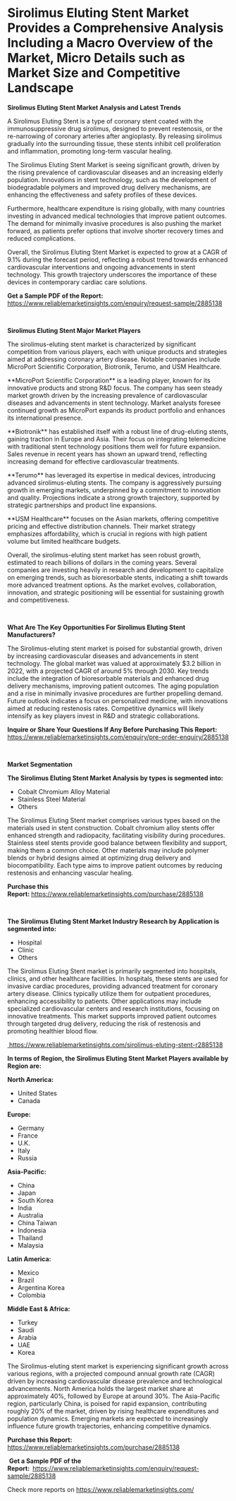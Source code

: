 <p><h1>Sirolimus Eluting Stent Market Provides a Comprehensive Analysis Including a Macro Overview of the Market, Micro Details such as Market Size and Competitive Landscape</h1></p><p><strong>Sirolimus Eluting Stent Market Analysis and Latest Trends</strong></p>
<p><p>A Sirolimus Eluting Stent is a type of coronary stent coated with the immunosuppressive drug sirolimus, designed to prevent restenosis, or the re-narrowing of coronary arteries after angioplasty. By releasing sirolimus gradually into the surrounding tissue, these stents inhibit cell proliferation and inflammation, promoting long-term vascular healing.</p><p>The Sirolimus Eluting Stent Market is seeing significant growth, driven by the rising prevalence of cardiovascular diseases and an increasing elderly population. Innovations in stent technology, such as the development of biodegradable polymers and improved drug delivery mechanisms, are enhancing the effectiveness and safety profiles of these devices. </p><p>Furthermore, healthcare expenditure is rising globally, with many countries investing in advanced medical technologies that improve patient outcomes. The demand for minimally invasive procedures is also pushing the market forward, as patients prefer options that involve shorter recovery times and reduced complications.</p><p>Overall, the Sirolimus Eluting Stent Market is expected to grow at a CAGR of 9.1% during the forecast period, reflecting a robust trend towards enhanced cardiovascular interventions and ongoing advancements in stent technology. This growth trajectory underscores the importance of these devices in contemporary cardiac care solutions.</p></p>
<p><strong>Get a Sample PDF of the Report:&nbsp;</strong> <a href="https://www.reliablemarketinsights.com/enquiry/request-sample/2885138?utm_campaign=2013&utm_medium=2&utm_source=Github&utm_content=ia&utm_term=13032025&utm_id=sirolimus-eluting-stent">https://www.reliablemarketinsights.com/enquiry/request-sample/2885138</a></p>
<p>&nbsp;</p>
<p><strong>Sirolimus Eluting Stent Major Market Players</strong></p>
<p><p>The sirolimus-eluting stent market is characterized by significant competition from various players, each with unique products and strategies aimed at addressing coronary artery disease. Notable companies include MicroPort Scientific Corporation, Biotronik, Terumo, and USM Healthcare.</p><p>**MicroPort Scientific Corporation** is a leading player, known for its innovative products and strong R&D focus. The company has seen steady market growth driven by the increasing prevalence of cardiovascular diseases and advancements in stent technology. Market analysts foresee continued growth as MicroPort expands its product portfolio and enhances its international presence.</p><p>**Biotronik** has established itself with a robust line of drug-eluting stents, gaining traction in Europe and Asia. Their focus on integrating telemedicine with traditional stent technology positions them well for future expansion. Sales revenue in recent years has shown an upward trend, reflecting increasing demand for effective cardiovascular treatments.</p><p>**Terumo** has leveraged its expertise in medical devices, introducing advanced sirolimus-eluting stents. The company is aggressively pursuing growth in emerging markets, underpinned by a commitment to innovation and quality. Projections indicate a strong growth trajectory, supported by strategic partnerships and product line expansions.</p><p>**USM Healthcare** focuses on the Asian markets, offering competitive pricing and effective distribution channels. Their market strategy emphasizes affordability, which is crucial in regions with high patient volume but limited healthcare budgets.</p><p>Overall, the sirolimus-eluting stent market has seen robust growth, estimated to reach billions of dollars in the coming years. Several companies are investing heavily in research and development to capitalize on emerging trends, such as bioresorbable stents, indicating a shift towards more advanced treatment options. As the market evolves, collaboration, innovation, and strategic positioning will be essential for sustaining growth and competitiveness.</p></p>
<p>&nbsp;</p>
<p><strong>What Are The Key Opportunities For Sirolimus Eluting Stent Manufacturers?</strong></p>
<p><p>The Sirolimus-eluting stent market is poised for substantial growth, driven by increasing cardiovascular diseases and advancements in stent technology. The global market was valued at approximately $3.2 billion in 2022, with a projected CAGR of around 5% through 2030. Key trends include the integration of bioresorbable materials and enhanced drug delivery mechanisms, improving patient outcomes. The aging population and a rise in minimally invasive procedures are further propelling demand. Future outlook indicates a focus on personalized medicine, with innovations aimed at reducing restenosis rates. Competitive dynamics will likely intensify as key players invest in R&D and strategic collaborations.</p></p>
<p><strong>Inquire or Share Your Questions If Any Before Purchasing This Report:</strong> <a href="https://www.reliablemarketinsights.com/enquiry/pre-order-enquiry/2885138?utm_campaign=2013&utm_medium=2&utm_source=Github&utm_content=ia&utm_term=13032025&utm_id=sirolimus-eluting-stent">https://www.reliablemarketinsights.com/enquiry/pre-order-enquiry/2885138</a></p>
<p>&nbsp;</p>
<p><strong>Market Segmentation</strong></p>
<p><strong>The Sirolimus Eluting Stent Market Analysis by types is segmented into:</strong></p>
<p><ul><li> Cobalt Chromium Alloy Material</li><li>Stainless Steel Material</li><li>Others </li></ul></p>
<p><p>The Sirolimus Eluting Stent market comprises various types based on the materials used in stent construction. Cobalt chromium alloy stents offer enhanced strength and radiopacity, facilitating visibility during procedures. Stainless steel stents provide good balance between flexibility and support, making them a common choice. Other materials may include polymer blends or hybrid designs aimed at optimizing drug delivery and biocompatibility. Each type aims to improve patient outcomes by reducing restenosis and enhancing vascular healing.</p></p>
<p><strong>Purchase this Report:&nbsp;</strong><a href="https://www.reliablemarketinsights.com/purchase/2885138?utm_campaign=2013&utm_medium=2&utm_source=Github&utm_content=ia&utm_term=13032025&utm_id=sirolimus-eluting-stent">https://www.reliablemarketinsights.com/purchase/2885138</a></p>
<p>&nbsp;</p>
<p><strong>The Sirolimus Eluting Stent Market Industry Research by Application is segmented into:</strong></p>
<p><ul><li> Hospital</li><li>Clinic</li><li>Others </li></ul></p>
<p><p>The Sirolimus Eluting Stent market is primarily segmented into hospitals, clinics, and other healthcare facilities. In hospitals, these stents are used for invasive cardiac procedures, providing advanced treatment for coronary artery disease. Clinics typically utilize them for outpatient procedures, enhancing accessibility to patients. Other applications may include specialized cardiovascular centers and research institutions, focusing on innovative treatments. This market supports improved patient outcomes through targeted drug delivery, reducing the risk of restenosis and promoting healthier blood flow.</p></p>
<p><a href="https://www.reliablemarketinsights.com/sirolimus-eluting-stent-r2885138?utm_campaign=2013&utm_medium=2&utm_source=Github&utm_content=ia&utm_term=13032025&utm_id=sirolimus-eluting-stent">&nbsp;https://www.reliablemarketinsights.com/sirolimus-eluting-stent-r2885138</a></p>
<p><strong>In terms of Region, the Sirolimus Eluting Stent Market Players available by Region are:</strong></p>
<p>
    <p> <strong> North America: </strong>
        <ul>
            <li>United States</li>
            <li>Canada</li>
        </ul>
        </p> 
    <p> <strong> Europe: </strong>
        <ul>
            <li>Germany</li>
            <li>France</li>
            <li>U.K.</li>
            <li>Italy</li>
            <li>Russia</li>
        </ul>
        </p> 
    <p> <strong> Asia-Pacific: </strong>
        <ul>
            <li>China</li>
            <li>Japan</li>
            <li>South Korea</li>
            <li>India</li>
            <li>Australia</li>
            <li>China Taiwan</li>
            <li>Indonesia</li>
            <li>Thailand</li>
            <li>Malaysia</li>
        </ul>
        </p> 
    <p> <strong> Latin America: </strong>
        <ul>
            <li>Mexico</li>
            <li>Brazil</li>
            <li>Argentina Korea</li>
            <li>Colombia</li>
        </ul>
        </p> 
    <p> <strong> Middle East & Africa: </strong>
        <ul>
            <li>Turkey</li>
            <li>Saudi</li>
            <li>Arabia</li>
            <li>UAE</li>
            <li>Korea</li>
        </ul>
    </p>
    </p>
<p><p>The Sirolimus-eluting stent market is experiencing significant growth across various regions, with a projected compound annual growth rate (CAGR) driven by increasing cardiovascular disease prevalence and technological advancements. North America holds the largest market share at approximately 40%, followed by Europe at around 30%. The Asia-Pacific region, particularly China, is poised for rapid expansion, contributing roughly 20% of the market, driven by rising healthcare expenditures and population dynamics. Emerging markets are expected to increasingly influence future growth trajectories, enhancing competitive dynamics.</p></p>
<p><strong>Purchase this Report: </strong><a href="https://www.reliablemarketinsights.com/purchase/2885138?utm_campaign=2013&utm_medium=2&utm_source=Github&utm_content=ia&utm_term=13032025&utm_id=sirolimus-eluting-stent">https://www.reliablemarketinsights.com/purchase/2885138</a></p>
<p>&nbsp;<strong>Get a Sample PDF of the Report:&nbsp;&nbsp;</strong><a href="https://www.reliablemarketinsights.com/enquiry/request-sample/2885138?utm_campaign=2013&utm_medium=2&utm_source=Github&utm_content=ia&utm_term=13032025&utm_id=sirolimus-eluting-stent">https://www.reliablemarketinsights.com/enquiry/request-sample/2885138</a></p>
<p><strong></strong></p>
<p>Check more reports on <a href="https://www.reliablemarketinsights.com/?utm_campaign=2013&utm_medium=2&utm_source=Github&utm_content=ia&utm_term=13032025&utm_id=sirolimus-eluting-stent">https://www.reliablemarketinsights.com/</a></p>